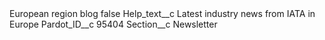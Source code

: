 <?xml version="1.0" encoding="UTF-8"?>
<CustomMetadata xmlns="http://soap.sforce.com/2006/04/metadata" xmlns:xsi="http://www.w3.org/2001/XMLSchema-instance" xmlns:xsd="http://www.w3.org/2001/XMLSchema">
    <label>European region blog</label>
    <protected>false</protected>
    <values>
        <field>Help_text__c</field>
        <value xsi:type="xsd:string">Latest industry news from IATA in Europe</value>
    </values>
    <values>
        <field>Pardot_ID__c</field>
        <value xsi:type="xsd:string">95404</value>
    </values>
    <values>
        <field>Section__c</field>
        <value xsi:type="xsd:string">Newsletter</value>
    </values>
</CustomMetadata>
